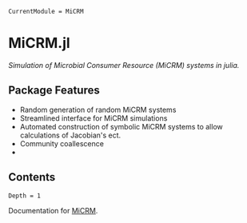 ```@meta
CurrentModule = MiCRM
```

# MiCRM.jl

*Simulation of Microbial Consumer Resource (MiCRM) systems in julia.*

## Package Features
* Random generation of random MiCRM systems
* Streamlined interface for MiCRM simulations
* Automated construction of symbolic MiCRM systems to allow calculations of Jacobian's ect.
* Community coallescence 
* 

## Contents
```@contents
Depth = 1
```

Documentation for [MiCRM](https://github.com/cleggtom/MiCRM.jl).

```@index
```
